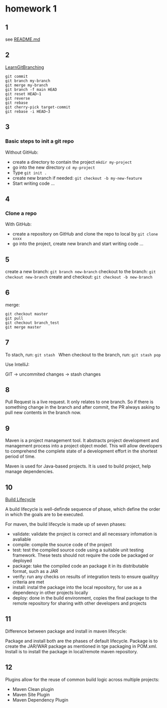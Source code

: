 # homework 1
## 1
see [README.md](shortQuestions/README.md)
## 2
[LearnGitBranching](https://github.com/pcottle/learnGitBranching)
```
git commit
git branch my-branch
git merge my-branch
git branch -f main HEAD
git reset HEAD~1
git reverse 
git rebase
git cherry-pick target-commit
git rebase -i HEAD~3
```

## 3 
### Basic steps to init a git repo
Without GitHub:
- create a directory to contain the project `mkdir my-project`
- go into the new directory `cd my-project`
- Type `git init .`
- create new branch if needed: `git checkout -b my-new-feature`
- Start writing code ...

## 4
### Clone a repo
With GitHub:
- create a repository on GitHub and clone the repo to local by `git clone xxxx`
- go into the project, create new branch and start writing code ...

## 5
create a new branch: `git branch new-branch`
checkout to the branch: `git checkout new-branch`
create and checkout: `git checkout -b new-branch`

## 6
merge:
```
git checkout master
git pull
git checkout branch_test
git merge master
```

## 7
To stach, run: `git stash `
When checkout to the branch, run: `git stash pop`

Use IntelliJ:

GIT -> uncommited changes -> stash changes 
## 8
Pull Request is a live request. It only relates to one branch. So if there is something change in the branch and after commit, the PR always asking to pull new contents in the branch now.

## 9

Maven is a project management tool. It abstracts project development and management process into a project object model. This will allow developers to comprehend the complete state of a development effort in the shortest period of time.

Maven is used for Java-based projects. It is used to build project, help manage dependencies.

## 10
[Build Lifecycle](https://maven.apache.org/guides/introduction/introduction-to-the-lifecycle.html#:~:text=There%20are%20three%20built%2Din,of%20your%20project's%20web%20site.)

A build lifecycle is well-definde sequence of phase, which define the order in which the goals are to be executed.

For maven, the build lifecycle is made up of seven phases:
- validate: validate the project is correct and all necessary infomation is avaliable
- compile: compile the source code of the project
- test: test the compiled source code using a suitable unit testing framework. These tests should not require the code be packaged or deployed
- package: take the compiled code an package it in its distributable format, such as a JAR
- verify: run any checks on results of integration tests to ensure qualityy criteria are met
- install: instal the package into the local repository, for use as a dependency in other projects locally
- deploy: done in the build environment, copies the final package to the remote repository for sharing with other developers and projects

## 11
Difference between package and install in maven lifecycle:

Package and install both are the phases of default lifecycle. Package is to create the JAR/WAR package as mentioned in tge packaging in POM.xml. Install is to install the package in local/remote maven repository.

## 12
Plugins allow for the reuse of common build logic across multiple projects:

- Maven Clean plugin
- Maven Site Plugin
- Maven Dependency Plugin
